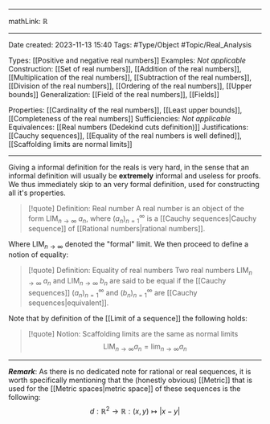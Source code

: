 
---

mathLink: $\mathbb R$

---
Date created: 2023-11-13 15:40
Tags:  #Type/Object #Topic/Real_Analysis 
 
Types: [[Positive and negative real numbers]]
Examples: _Not applicable_
Construction: [[Set of real numbers]], [[Addition of the real numbers]], [[Multiplication of the real numbers]], [[Subtraction of the real numbers]], [[Division of the real numbers]], [[Ordering of the real numbers]], [[Upper bounds]]
Generalization: [[Field of the real numbers]], [[Fields]]

Properties: [[Cardinality of the real numbers]], [[Least upper bounds]], [[Completeness of the real numbers]]
Sufficiencies: _Not applicable_
Equivalences: [[Real numbers (Dedekind cuts definition)]]
Justifications: [[Cauchy sequences]], [[Equality of the real numbers is well defined]], [[Scaffolding limits are normal limits]]

---  

Giving a informal definition for the reals is very hard, in the sense that an informal definition will usually be **extremely** informal and useless for proofs. We thus immediately skip to an very formal definition, used for constructing all it's properties.

> [!quote] Definition: Real number
> A real number is an object of the form $\text{LIM}_{n\rightarrow \infty}\;a_n$, where $(a_n)^\infty_{n=1}$ is a [[Cauchy sequences|Cauchy sequence]] of [[Rational numbers|rational numbers]].

Where $\text{LIM}_{n\rightarrow \infty}$ denoted the "formal" limit. We then proceed to define a notion of equality:

> [!quote] Definition: Equality of real numbers
> Two real numbers $\text{LIM}_{n\rightarrow \infty}\;a_n$ and $\text{LIM}_{n\rightarrow \infty}\;b_n$ are said to be equal if the [[Cauchy sequences]] $(a_n)^\infty_{n=1}$ and $(b_n)^\infty_{n=1}$ are [[Cauchy sequences|equivalent]].

Note that by definition of the [[Limit of a sequence]] the following holds:

>[!quote] Notion: Scaffolding limits are the same as normal limits
>$$\text{LIM}_{n\rightarrow \infty} a_n=\lim_{n\rightarrow\infty}a_n$$

---

**_Remark_**: As there is no dedicated note for rational or real sequences, it is worth specifically mentioning that the (honestly obvious) [[Metric]] that is used for the [[Metric spaces|metric space]] of these sequences is the following: $$d:\mathbb R^2\rightarrow\mathbb R:(x,y)\mapsto|x-y|$$



